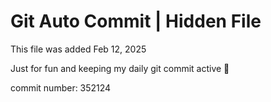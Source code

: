 # Git Auto Commit | Hidden File

This file was added Feb 12, 2025

Just for fun and keeping my daily git commit active 🤪

commit number: 352124
